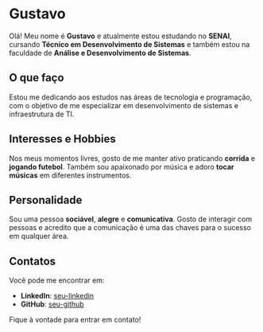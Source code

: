 # Gustavo

Olá! Meu nome é **Gustavo** e atualmente estou estudando no **SENAI**, cursando **Técnico em Desenvolvimento de Sistemas** e também estou na faculdade de **Análise e Desenvolvimento de Sistemas**.

## O que faço
Estou me dedicando aos estudos nas áreas de tecnologia e programação, com o objetivo de me especializar em desenvolvimento de sistemas e infraestrutura de TI.

## Interesses e Hobbies
Nos meus momentos livres, gosto de me manter ativo praticando **corrida** e **jogando futebol**. Também sou apaixonado por música e adoro **tocar músicas** em diferentes instrumentos.

## Personalidade
Sou uma pessoa **sociável**, **alegre** e **comunicativa**. Gosto de interagir com pessoas e acredito que a comunicação é uma das chaves para o sucesso em qualquer área.

## Contatos
Você pode me encontrar em:
- **LinkedIn**: [seu-linkedin](#)
- **GitHub**: [seu-github](#)

Fique à vontade para entrar em contato!

